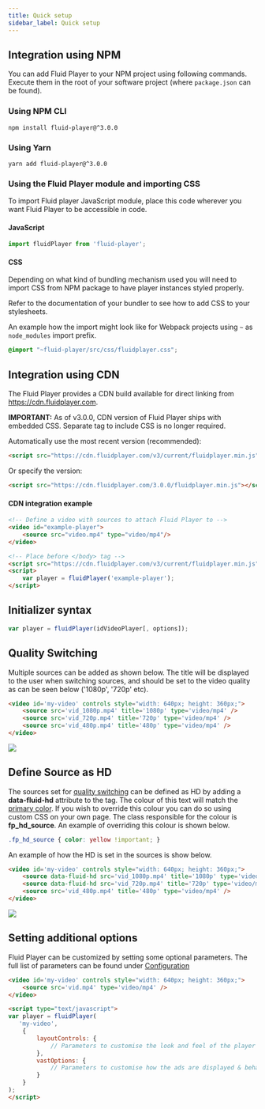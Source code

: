 ```yaml
---
title: Quick setup
sidebar_label: Quick setup
---
```


## Integration using NPM

You can add Fluid Player to your NPM project using following commands. Execute them in the root
of your software project (where `package.json` can be found).

### Using NPM CLI

```shell
npm install fluid-player@^3.0.0
```

### Using Yarn

```shell
yarn add fluid-player@^3.0.0
```

### Using the Fluid Player module and importing CSS

To import Fluid player JavaScript module, place this code wherever you want Fluid Player
to be accessible in code.

#### JavaScript

```javascript
import fluidPlayer from 'fluid-player';
```

#### CSS

Depending on what kind of bundling mechanism used you will need to import CSS from NPM package
to have player instances styled properly. 

Refer to the documentation of your bundler to see how to add CSS to your stylesheets.

An example how the import might look like for Webpack projects using `~` as `node_modules` import prefix.
```css
@import "~fluid-player/src/css/fluidplayer.css";
```

## Integration using CDN

The Fluid Player provides a CDN build available for direct linking from https://cdn.fluidplayer.com.

**IMPORTANT:** As of v3.0.0, CDN version of Fluid Player ships with embedded CSS. Separate tag to
include CSS is no longer required.

Automatically use the most recent version (recommended):

```html
<script src="https://cdn.fluidplayer.com/v3/current/fluidplayer.min.js"></script>
```

Or specify the version:

```html
<script src="https://cdn.fluidplayer.com/3.0.0/fluidplayer.min.js"></script>
```

#### CDN integration example

```html
<!-- Define a video with sources to attach Fluid Player to -->
<video id="example-player">
    <source src="video.mp4" type="video/mp4"/>
</video>

<!-- Place before </body> tag -->
<script src="https://cdn.fluidplayer.com/v3/current/fluidplayer.min.js"></script>
<script>
    var player = fluidPlayer('example-player');
</script>
```

## Initializer syntax

```javascript
var player = fluidPlayer(idVideoPlayer[, options]);
```

## Quality Switching

Multiple sources can be added as shown below. 
The title will be displayed to the user when switching sources, and should be set to the video quality as can be seen below ('1080p', '720p' etc).

```html
<video id='my-video' controls style="width: 640px; height: 360px;">
    <source src='vid_1080p.mp4' title='1080p' type='video/mp4' />
    <source src='vid_720p.mp4' title='720p' type='video/mp4' />
    <source src='vid_480p.mp4' title='480p' type='video/mp4' />
</video>
```

![](/img/docs/integration/qualitySwitch.png)

## Define Source as HD
The sources set for [quality switching](#quality-switching) can be defined as HD by adding a **data-fluid-hd** attribute to the **<source>** tag.
The colour of this text will match the [primary color](../layout_configuration#primarycolor). If you wish to override this colour you can do so using custom CSS on your own page. 
The class responsible for the colour is __fp_hd_source__. An example of overriding this colour is shown below.
```css 
.fp_hd_source { color: yellow !important; }
```

An example of how the HD is set in the sources is show below.
```html
<video id='my-video' controls style="width: 640px; height: 360px;">
    <source data-fluid-hd src='vid_1080p.mp4' title='1080p' type='video/mp4' />
    <source data-fluid-hd src='vid_720p.mp4' title='720p' type='video/mp4' />
    <source src='vid_480p.mp4' title='480p' type='video/mp4' />
</video>
```
![](/img/docs/integration/hdSource.png)

## Setting additional options

Fluid Player can be customized by setting some optional parameters. 
The full list of parameters can be found under [Configuration](../configuration)

```html
<video id='my-video' controls style="width: 640px; height: 360px;">
    <source src='vid.mp4' type='video/mp4' />
</video>

<script type="text/javascript">
var player = fluidPlayer(
   'my-video',
    {
        layoutControls: {
            // Parameters to customise the look and feel of the player
        },
        vastOptions: {
            // Parameters to customise how the ads are displayed & behave
        }
    }
);
</script>
```
